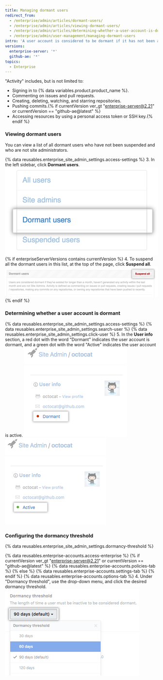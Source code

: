 ```yaml
---
title: Managing dormant users
redirect_from:
  - /enterprise/admin/articles/dormant-users/
  - /enterprise/admin/articles/viewing-dormant-users/
  - /enterprise/admin/articles/determining-whether-a-user-account-is-dormant/
  - /enterprise/admin/user-management/managing-dormant-users
intro: 'A user account is considered to be dormant if it has not been active for at least a month.{% if enterpriseServerVersions contains currentVersion %} You may choose to suspend dormant users to free up user licenses.{% endif %}'
versions:
  enterprise-server: '*'
  github-ae: '*'
topics:
  - Enterprise
---
```


"Activity" includes, but is not limited to:
- Signing in to {% data variables.product.product_name %}.
- Commenting on issues and pull requests.
- Creating, deleting, watching, and starring repositories.
- Pushing commits.{% if currentVersion ver_gt "enterprise-server@2.21" or currentVersion == "github-ae@latest" %}
- Accessing resources by using a personal access token or SSH key.{% endif %}

### Viewing dormant users

You can view a list of all dormant users who have not been suspended and who are not site administrators.

{% data reusables.enterprise_site_admin_settings.access-settings %}
3. In the left sidebar, click **Dormant users**.
![Dormant users tab](/assets/images/enterprise/site-admin-settings/dormant-users-tab.png){% if enterpriseServerVersions contains currentVersion %}
4. To suspend all the dormant users in this list, at the top of the page, click **Suspend all**.
![Suspend all button](/assets/images/enterprise/site-admin-settings/suspend-all.png){% endif %}

### Determining whether a user account is dormant

{% data reusables.enterprise_site_admin_settings.access-settings %}
{% data reusables.enterprise_site_admin_settings.search-user %}
{% data reusables.enterprise_site_admin_settings.click-user %}
5. In the **User info** section, a red dot with the word "Dormant" indicates the user account is dormant, and a green dot with the word "Active" indicates the user account is active.
![Dormant user account](/assets/images/enterprise/stafftools/dormant-user.png)
![Active user account](/assets/images/enterprise/stafftools/active-user.png)

### Configuring the dormancy threshold

{% data reusables.enterprise_site_admin_settings.dormancy-threshold %}

{% data reusables.enterprise-accounts.access-enterprise %}
{% if currentVersion ver_gt "enterprise-server@2.21" or currentVersion == "github-ae@latest" %}
{% data reusables.enterprise-accounts.policies-tab %}
{% else %}
{% data reusables.enterprise-accounts.settings-tab %}
{% endif %}
{% data reusables.enterprise-accounts.options-tab %}
4. Under "Dormancy threshold", use the drop-down menu, and click the desired dormancy threshold.
![The Dormancy threshold drop-down menu](/assets/images/enterprise/site-admin-settings/dormancy-threshold-menu.png)
